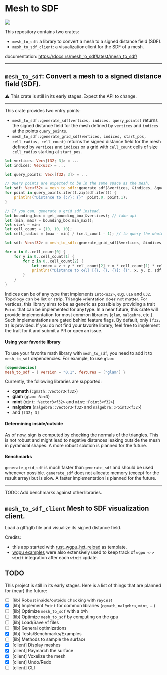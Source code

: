 # Mesh to SDF

![](client.gif)

This repository contains two crates:
- `mesh_to_sdf`: a library to convert a mesh to a signed distance field (SDF).
- `mesh_to_sdf_client`: a visualization client for the SDF of a mesh.

documentation: https://docs.rs/mesh_to_sdf/latest/mesh_to_sdf/

---

## `mesh_to_sdf`: Convert a mesh to a signed distance field (SDF).

⚠️ This crate is still in its early stages. Expect the API to change.

---

This crate provides two entry points:

- `mesh_to_sdf::generate_sdf(vertices, indices, query_points)` returns the signed distance field for the mesh defined by `vertices` and `indices` at the points `query_points`.
- `mesh_to_sdf::generate_grid_sdf(vertices, indices, start_pos, cell_radius, cell_count)` returns the signed distance field for the mesh defined by `vertices` and `indices` on a grid with `cell_count` cells of size `cell_radius` starting at `start_pos`.

```rust
let vertices: Vec<[f32; 3]> = ...
let indices: Vec<u32> = ...

let query_points: Vec<[f32; 3]> = ...

// Query points are expected to be in the same space as the mesh.
let sdf: Vec<f32> = mesh_to_sdf::generate_sdf(&vertices, &indices, &query_points);
for point in query_points.iter().zip(sdf.iter()) {
    println!("Distance to {:?}: {}", point.0, point.1);
}

// If you can, generate a grid sdf instead.
let bounding_box = get_bounding_box(&vertices); // fake api
let (min, max) = bounding_box.min_max();
let start = min;
let cell_count = [10, 10, 10];
let cell_radius = (max - min) / (cell_count - 1); // to query the whole bounding box.

let sdf: Vec<f32> = mesh_to_sdf::generate_grid_sdf(&vertices, &indices, &start, &cell_radius, &cell_count);

for x in 0..cell_count[0] {
    for y in 0..cell_count[1] {
        for z in 0..cell_count[2] {
            let index = z + y * cell_count[2] + x * cell_count[1] * cell_count[2];
            println!("Distance to cell [{}, {}, {}]: {}", x, y, z, sdf[index]);
        }
    }
}
```

Indices can be of any type that implements `Into<u32>`, e.g. `u16` and `u32`. Topology can be list or strip. Triangle orientation does not matter.
For vertices, this library aims to be as generic as possible by providing a trait `Point` that can be implemented for any type. In a near future, this crate will provide implementation for most common libraries (`glam`, `nalgebra`, etc.). Such implementations are gated behind feature flags. By default, only `[f32; 3]` is provided. If you do not find your favorite library, feel free to implement the trait for it and submit a PR or open an issue.

#### Using your favorite library

To use your favorite math library with `mesh_to_sdf`, you need to add it to `mesh_to_sdf` dependencies. For example, to use `glam`:
```toml
[dependencies]
mesh_to_sdf = { version = "0.1", features = ["glam"] }
```

Currently, the following libraries are supported:
- **cgmath** (`cgmath::Vector3<f32>`)
- **glam** (`glam::Vec3`)
- **mint** (`mint::Vector3<f32>` and `mint::Point3<f32>`)
- **nalgebra** (`nalgebra::Vector3<f32>` and `nalgebra::Point3<f32>`)
- and `[f32; 3]`

#### Determining inside/outside

As of now, sign is computed by checking the normals of the triangles. This is not robust and might lead to negative distances leaking outside the mesh in pyramidal shapes. A more robust solution is planned for the future.

#### Benchmarks

`generate_grid_sdf` is much faster than `generate_sdf` and should be used whenever possible. `generate_sdf` does not allocate memory (except for the result array) but is slow. A faster implementation is planned for the future.

---

TODO: Add benchmarks against other libraries.

## `mesh_to_sdf_client` Mesh to SDF visualization client.

Load a gltf/glb file and visualize its signed distance field.

Credits:
- this app started with [rust_wgpu_hot_reload](https://github.com/Azkellas/rust_wgpu_hot_reload/) as template.
- [wgpu examples](https://github.com/gfx-rs/wgpu/tree/trunk/examples) were also extensively used to keep track of `wgpu <-> winit` integration after each `winit` update.

## TODO

This project is still in its early stages. Here is a list of things that are planned for (near) the future:
- [ ] [lib] Robust inside/outside checking with raycast
- [x] [lib] Implement `Point` for common libraries (`cgmath`, `nalgebra`, `mint`, ...)
- [ ] [lib] Optimize `mesh_to_sdf` with a bvh
- [ ] [lib] Optimize `mesh_to_sdf` by computing on the gpu
- [ ] [lib] Load/Save vf files
- [ ] [lib] General optimizations
- [x] [lib] Tests/Benchmarks/Examples
- [ ] [lib] Methods to sample the surface
- [x] [client] Display meshes
- [x] [client] Raymarch the surface
- [x] [client] Voxelize the mesh
- [x] [client] Undo/Redo
- [ ] [client] CLI
